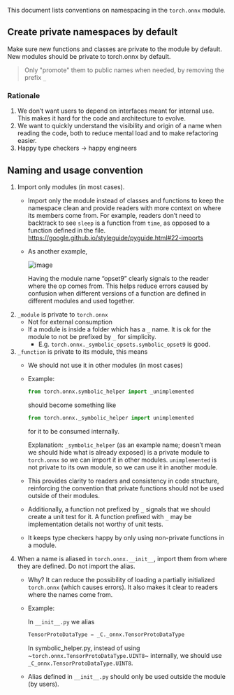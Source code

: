 This document lists conventions on namespacing in the `torch.onnx` module.

## Create private namespaces by default

Make sure new functions and classes are private to the module by default. New modules should be private to torch.onnx by default.

> Only "promote" them to public names when needed, by removing the prefix `_`

### Rationale

1. We don’t want users to depend on interfaces meant for internal use. This makes it hard for the code and architecture to evolve.
2. We want to quickly understand the visibility and origin of a name when reading the code, both to reduce mental load and to make refactoring easier.
3. Happy type checkers -> happy engineers

## Naming and usage convention

1. Import only modules (in most cases).
    - Import only the module instead of classes and functions to keep the namespace clean and provide readers with more context on where its members come from. For example, readers don’t need to backtrack to see `sleep` is a function from `time`, as opposed to a function defined in the file. https://google.github.io/styleguide/pyguide.html#22-imports
    - As another example,

        ![image](https://user-images.githubusercontent.com/11205048/169882197-f0a2ff8f-ec58-4610-a3c7-137ac68b3e53.png)

        Having the module name “opset9” clearly signals to the reader where the op comes from. This helps reduce errors caused by confusion when different versions of a function are defined in different modules and used together.
2. `_module` is private to `torch.onnx`
    - Not for external consumption
    - If a module is inside a folder which has a `_` name. It is ok for the module to not be prefixed by `_` for simplicity.
      - E.g. `torch.onnx._symbolic_opsets.symbolic_opset9` is good.
3. `_function` is private to its module, this means
    - We should not use it in other modules (in most cases)
    - Example:

        ```python
        from torch.onnx.symbolic_helper import _unimplemented
        ```

        should become something like

        ```python
        from torch.onnx._symbolic_helper import unimplemented
        ```

        for it to be consumed internally.

        Explanation: `_symbolic_helper` (as an example name; doesn’t mean we should hide what is already exposed) is a private module to `torch.onnx` so we can import it in other modules. `unimplemented` is not private to its own module, so we can use it in another module.
    - This provides clarity to readers and consistency in code structure, reinforcing the convention that private functions should not be used outside of their modules.
    - Additionally, a function not prefixed by `_` signals that we should create a unit test for it. A function prefixed with `_` may be implementation details not worthy of unit tests.
    - It keeps type checkers happy by only using non-private functions in a module.
4. When a name is aliased in `torch.onnx.__init__`, import them from where they are defined. Do not import the alias.
    - Why? It can reduce the possibility of loading a partially initialized `torch.onnx` (which causes errors). It also makes it clear to readers where the names come from.
    - Example:

        In `__init__.py` we alias

        ```python
        TensorProtoDataType = _C._onnx.TensorProtoDataType
        ```

        In symbolic_helper.py, instead of using ~`torch.onnx.TensorProtoDataType.UINT8`~ internally, we should use `_C_onnx.TensorProtoDataType.UINT8`.

    - Alias defined in `__init__.py` should only be used outside the module (by users).
